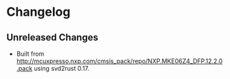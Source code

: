 # Changelog

## Unreleased Changes

* Built from <http://mcuxpresso.nxp.com/cmsis_pack/repo/NXP.MKE06Z4_DFP.12.2.0.pack> using svd2rust 0.17.

